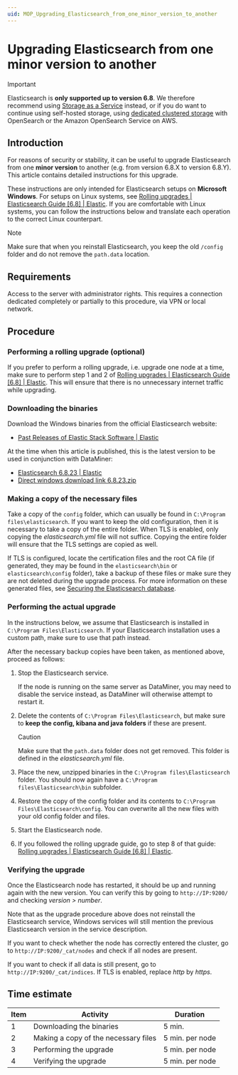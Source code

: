 ```yaml
---
uid: MOP_Upgrading_Elasticsearch_from_one_minor_version_to_another
---
```


# Upgrading Elasticsearch from one minor version to another

> [!IMPORTANT]
> Elasticsearch is **only supported up to version 6.8**. We therefore recommend using [Storage as a Service](xref:STaaS) instead, or if you do want to continue using self-hosted storage, using [dedicated clustered storage](xref:Dedicated_clustered_storage) with OpenSearch or the Amazon OpenSearch Service on AWS.

## Introduction

For reasons of security or stability, it can be useful to upgrade Elasticsearch from one **minor version** to another (e.g. from version 6.8.X to version 6.8.Y). This article contains detailed instructions for this upgrade.

These instructions are only intended for Elasticsearch setups on **Microsoft Windows**. For setups on Linux systems, see [Rolling upgrades | Elasticsearch Guide [6.8] | Elastic](https://www.elastic.co/guide/en/elasticsearch/reference/6.8/rolling-upgrades.html). If you are comfortable with Linux systems, you can follow the instructions below and translate each operation to the correct Linux counterpart.

> [!NOTE]
> Make sure that when you reinstall Elasticsearch, you keep the old `/config` folder and do not remove the `path.data` location.

## Requirements

Access to the server with administrator rights. This requires a connection dedicated completely or partially to this procedure, via VPN or local network.

## Procedure

### Performing a rolling upgrade (optional)

If you prefer to perform a rolling upgrade, i.e. upgrade one node at a time, make sure to perform step 1 and 2 of [Rolling upgrades | Elasticsearch Guide [6.8] | Elastic](https://www.elastic.co/guide/en/elasticsearch/reference/6.8/rolling-upgrades.html#rolling-upgrades). This will ensure that there is no unnecessary internet traffic while upgrading.

### Downloading the binaries

Download the Windows binaries from the official Elasticsearch website:

- [Past Releases of Elastic Stack Software | Elastic](https://www.elastic.co/downloads/past-releases#elasticsearch)

At the time when this article is published, this is the latest version to be used in conjunction with DataMiner:

- [Elasticsearch 6.8.23 | Elastic](https://www.elastic.co/downloads/past-releases/elasticsearch-6-8-23)
- [Direct windows download link 6.8.23.zip](https://artifacts.elastic.co/downloads/elasticsearch/elasticsearch-6.8.23.zip)

### Making a copy of the necessary files

Take a copy of the `config` folder, which can usually be found in `C:\Program files\elasticsearch`. If you want to keep the old configuration, then it is necessary to take a copy of the entire folder. When TLS is enabled, only copying the *elasticsearch.yml* file will not suffice. Copying the entire folder will ensure that the TLS settings are copied as well.

If TLS is configured, locate the certification files and the root CA file (if generated, they may be found in the `elasticsearch\bin` or `elasticsearch\config` folder), take a backup of these files or make sure they are not deleted during the upgrade process. For more information on these generated files, see [Securing the Elasticsearch database](xref:Security_Elasticsearch).

### Performing the actual upgrade

In the instructions below, we assume that Elasticsearch is installed in `C:\Program Files\Elasticsearch`. If your Elasticsearch installation uses a custom path, make sure to use that path instead.

After the necessary backup copies have been taken, as mentioned above, proceed as follows:

1. Stop the Elasticsearch service.

   If the node is running on the same server as DataMiner, you may need to disable the service instead, as DataMiner will otherwise attempt to restart it.

1. Delete the contents of `C:\Program Files\Elasticsearch`, but make sure to **keep the config, kibana and java folders** if these are present.

   > [!CAUTION]
   > Make sure that the `path.data` folder does not get removed. This folder is defined in the *elasticsearch.yml* file.

1. Place the new, unzipped binaries in the `C:\Program files\Elasticsearch` folder. You should now again have a `C:\Program files\Elasticsearch\bin` subfolder.
1. Restore the copy of the config folder and its contents to `C:\Program Files\Elasticsearch\config`. You can overwrite all the new files with your old config folder and files.
1. Start the Elasticsearch node.
1. If you followed the rolling upgrade guide, go to step 8 of that guide: [Rolling upgrades | Elasticsearch Guide [6.8] | Elastic](https://www.elastic.co/guide/en/elasticsearch/reference/6.8/rolling-upgrades.html#rolling-upgrades).

### Verifying the upgrade

Once the Elasticsearch node has restarted, it should be up and running again with the new version. You can verify this by going to `http://IP:9200/` and checking *version > number*.

Note that as the upgrade procedure above does not reinstall the Elasticsearch service, Windows services will still mention the previous Elasticsearch version in the service description.

If you want to check whether the node has correctly entered the cluster, go to `http://IP:9200/_cat/nodes` and check if all nodes are present.

If you want to check if all data is still present, go to `http://IP:9200/_cat/indices`. If TLS is enabled, replace *http* by *https*.

## Time estimate

| Item | Activity | Duration |
|------|----------|----------|
| 1    | Downloading the binaries             | 5 min.           |
| 2    | Making a copy of the necessary files | 5 min. per node  |
| 3    | Performing the upgrade               | 5 min. per node  |
| 4    | Verifying the upgrade                | 5 min. per node  |
